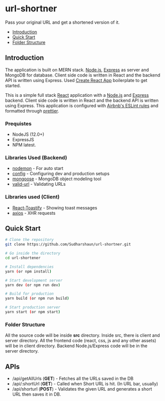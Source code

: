 # url-shortner

Pass your original URL and get a shortened version of it.

  - [Introduction](#introduction)
  - [Quick Start](#quick-start)
  - [Folder Structure](#folder-structure)
## Introduction

The application is built on MERN stack. [Node.js](https://nodejs.org/en/), [Express](https://expressjs.com/) as server and MongoDB for database. Client side code is written in React and the backend API is written using Express.  Used [Create React App](https://github.com/facebook/create-react-app) boilerplate to get started. 

This is a simple full stack [React](https://reactjs.org/) application with a [Node.js](https://nodejs.org/en/) and [Express](https://expressjs.com/) backend. Client side code is written in React and the backend API is written using Express. This application is configured with [Airbnb's ESLint rules](https://github.com/airbnb/javascript) and formatted through [prettier](https://prettier.io/).

### Prequistes

* NodeJS (12.0+)
* ExpressJS
* NPM latest.

### Libraries Used (Backend)

* [nodemon](https://www.npmjs.com/package/nodemon) - For auto start
* [config](https://www.npmjs.com/package/config) - Configuring dev and production setups
* [mongoose](https://www.npmjs.com/package/mongoose) - MongoDB object modeling tool
* [valid-url](https://www.npmjs.com/package/valid-url) - Validating URLs

### Libraries used (Client)

* [React-Toastify](https://www.npmjs.com/package/react-toastify) -  Showing toast messages
* [axios](https://www.npmjs.com/package/axios) - XHR requests

## Quick Start

```bash
# Clone the repository
git clone https://github.com/Sudharshaun/url-shortner.git

# Go inside the directory
cd url-shortener

# Install dependencies
yarn (or npm install)

# Start development server
yarn dev (or npm run dev)

# Build for production
yarn build (or npm run build)

# Start production server
yarn start (or npm start)
```

### Folder Structure

All the source code will be inside **src** directory. Inside src, there is client and server directory. All the frontend code (react, css, js and any other assets) will be in client directory. Backend Node.js/Express code will be in the server directory.

## APIs

* /api/getAllUrls (**GET**) - Fetches all the URLs saved in the DB
* /api/:shortUrl (**GET**) - Called when Short URL is hit. (In URL bar, usually)
* /api/shorturl (**POST**) - Validates the given URL and generates a short URL then saves it in DB.